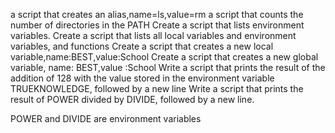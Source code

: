 a script that creates an alias,name=ls,value=rm
a script that counts the number of directories in the PATH
Create a script that lists environment variables.
Create a script that lists all local variables and environment variables, and functions
Create a script that creates a new local variable,name:BEST,value:School
Create a script that creates a new global variable, name: BEST,value :School
Write a script that prints the result of the addition of 128 with the value stored in the environment variable TRUEKNOWLEDGE, followed by a new line
Write a script that prints the result of POWER divided by DIVIDE, followed by a new line.

POWER and DIVIDE are environment variables
